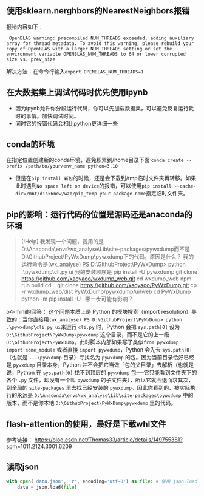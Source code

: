 ---
---


## 使用sklearn.nerghbors的NearestNeighbors报错
报错内容如下：
```
 OpenBLAS warning: precompiled NUM_THREADS exceeded, adding auxiliary array for thread metadata. To avoid this warning, please rebuild your copy of OpenBLAS with a larger NUM_THREADS setting or set the environment variable OPENBLAS_NUM_THREADS to 64 or lower corrupted size vs. prev_size
```

解决方法：在命令行输入`export OPENBLAS_NUM_THREADS=1`

## 在大数据集上调试代码时优先使用ipynb
+ 因为ipynb允许你分段运行代码，你可以先加载数据集，可以避免反复运行耗时的事情。加快调试时间。
+ 同时它的报错代码会相比python更详细一些

## conda的环境
在指定位置创建新的conda环境，避免积累到/home目录下面
`conda create --prefix /path/to/your/env_name python=3.10`
+ 但是在`pip install 新包`的时候，还是会下载到/tmp临时文件夹再转移。如果此时遇到`No space left on device`的报错，可以使用`pip install --cache-dir=/mnt/disk6new/wzq/pip_temp your-package-name`指定临时文件夹。

## pip的影响：运行代码的位置是源码还是anaconda的环境

> [!Help] 
> 我发现一个问题，我用的是D:\Anaconda\envs\wx_analyse\Lib\site-packages\pywxdump而不是D:\GithubProject\PyWxDump\pywxdump下的代码，原因是什么？ 
> 我的运行命令是(wx_analyse) PS D:\GithubProject\PyWxDump> python .\pywxdump\cli.py ui 
> 我的安装顺序是 pip install -U pywxdump 
>  git clone https://github.com/xaoyaoo/wxdump_web.git 
>  cd wxdump_web 
>  npm run build 
>  cd .. 
>   git clone https://github.com/xaoyaoo/PyWxDump.git 
>   cp -r wxdump_web/dist PyWxDump/pywxdump/ui/web 
>   cd PyWxDump 
>   python -m pip install -U . 哪一步可能有影响？


o4-mini的回答：
这个问题本质上是 Python 的模块搜索（import resolution）导致的：当你直接用`(wx_analyse) PS D:\GithubProject\PyWxDump> python .\pywxdump\cli.py ui`来运行 `cli.py` 时，Python 会把 `sys.path[0]` 设为 `D:\GithubProject\PyWxDump\pywxdump` 这个目录，而不是它的上一级 `D:\GithubProject\PyWxDump`。此时脚本内部如果写了类似`from pywxdump import some_module`
或者直接 `import pywxdump`，Python 会先去 `sys.path[0]`（也就是 `...\pywxdump` 目录）寻找名为 `pywxdump` 的包。因为当前目录恰好已经是 `pywxdump` 目录本身，Python 并不会把它当做「包的父目录」去解析（也就是说，Python 在 `sys.path[0]` 找不到顶层的 `pywxdump` 包──它只能看到文件夹下的各个 `.py` 文件，却没有一个叫 `pywxdump` 的子文件夹），所以它就会退而求其次，到全局的 `site-packages` 里去找已经安装的 `pywxdump`。因此你看到的、被实际执行的永远是 `D:\Anaconda\envs\wx_analyse\Lib\site-packages\pywxdump` 中的版本，而不是你本地 `D:\GithubProject\PyWxDump\pywxdump` 里的代码。

## flash-attention的使用，最好是下载whl文件
参考链接： https://blog.csdn.net/Thomas33/article/details/149755381?spm=1011.2124.3001.6209

## 读取json 

```python 
with open('data.json', 'r', encoding='utf-8') as file: # 使用 json.load() 解析 JSON 文件 
	data = json.load(file)
```